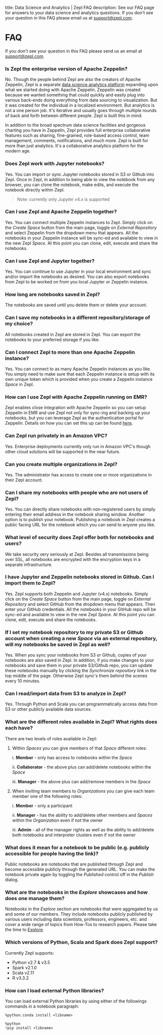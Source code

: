 title: Data Science and Analytics | Zepl FAQ
description: See our FAQ page for answers to your data science and analytics questions. If you don't see your question in this FAQ please email us at support@zepl.com.
# FAQ

If you don't see your question in this FAQ please send us an email at [support@zepl.com](mailto:support@zepl.com).

### Is Zepl the enterprise version of Apache Zeppelin?

No. Though the people behind Zepl are also the creators of Apache Zeppelin, Zepl is a separate <a href="https://www.zepl.com/">data science analytics platform</a> expanding upon what we started doing with Apache Zeppelin.
Zeppelin was created because we wanted something that could quickly and easily plug into various back-ends doing everything from data sourcing to visualization. But it was created for the individual in a localized environment. But analytics is not a one person job. It's iterative and usually goes through multiple rounds of back and forth between different people. Zepl is built this in mind.

In addition to the broad spectrum data science facilities and gorgeous charting you have in Zeppelin, Zepl  provides full enterprise collaborative features such as sharing, fine-grained, role-based access control, team management, comments, notifications, and much more. Zepl is built for more than just analytics. It's a collaborative analytics platform for the modern age.

### Does Zepl work with Jupyter notebooks?

Yes. You can import or sync Jupyter notebooks stored in S3 or Github into Zepl.
Once in Zepl, in addition to being able to view the notebook from any browser, you can clone the notebook, make edits, and execute the notebook directly within Zepl.

>Note: currently only Jupyter v4.x is supported

### Can I use Zepl and Apache Zeppelin together?

Yes. You can connect multiple Zeppelin instances to Zepl. Simply click on the *Create Space* button from the main page, toggle on *External Repository* and select Zeppelin from the dropdown menu that appears. All the notebooks in your Zeppelin instance will be sync-ed and available to view in the new Zepl *Space*. At this point you can clone, edit, execute and share the notebooks.

### Can I use Zepl and Jupyter together?

Yes. You can continue to use Jupyter in your local environment and sync and/or import the notebooks as desired.
You can also export notebooks from Zepl to be worked on from you local Jupyter or Zeppelin instance.

### How long are notebooks saved in Zepl?

The notebooks are saved until you delete them or delete your account.

### Can I save my notebooks in a different repository/storage of my choice?

All notebooks created in Zepl are stored in Zepl. You can export the notebooks to your preferred storage if you like.

### Can I connect Zepl to more than one Apache Zeppelin instance?

Yes. You can connect to as many Apache Zeppelin instances as you like.
You simply need to make sure that each Zeppelin instance is setup with its own unique token which is provided when you create a Zeppelin instance *Space* in Zepl.

### How can I use Zepl with Apache Zeppelin running on EMR?

Zepl enables close integration with Apache Zeppelin so you can setup Zeppelin in EMR and use Zepl not only for sync-ing and backing up your notebooks, but you can leverage Zepl as the authentication portal for Zeppelin.
Details on how you can set this up can be found [here](https://www.zepl.com/viewer/notebooks/bm90ZTovL21vb24vN2EzZjE3N2ZmN2RhNDM1OTkzOGFlYTNhNjlkMmNhNzMvbm90ZS5qc29u).

### Can Zepl run privately in an Amazon VPC?

Yes. Enterprise deployments currently only run in Amazon VPC's though other cloud solutions will be supported in the near future.

### Can you create multiple organizations in Zepl?

Yes. The administrator has access to create one or more organizations in their Zepl account.

### Can I share my notebooks with people who are not users of Zepl?

Yes. You can directly share notebooks with non-registered users by simply entering their email address in the notebook sharing window. Another option is to publish your notebook. Publishing a notebook in Zepl creates a public facing URL for the notebook which you can send to anyone you like.

### What level of security does Zepl offer both for notebooks and users?

We take security very seriously at Zepl. Besides all transmissions being over SSL, all notebooks are encrypted with the encryption keys in a separate infrastructure.

### I have Jupyter and Zeppelin notebooks stored in Github. Can I import them to Zepl?

Yes. Zepl supports both Zeppelin and Jupyter (v4.x) notebooks. Simply click on the *Create Space* button from the main page, toggle on *External Repository* and select GitHub from the dropdown menu that appears. Then enter your GitHub credentials. All the notebooks in your GitHub repo will be sync-ed and available to view in the new Zepl *Space*. At this point you can clone, edit, execute and share the notebooks.

### If I set my notebook repository to my private S3 or Github account when creating a new *Space* via an external repository, will my notebooks be saved in Zepl as well?

Yes. When you sync your notebooks from S3 or Github, copies of your notebooks are also saved in Zepl. In addition, if you make changes to your notebooks and save them in your private S3/Github repo, you can update these notebooks manually by clicking the *Synchronize repository* link in the top middle of the page. Otherwise Zepl sync's them behind the scenes every 10 minutes.

### Can I read/import data from S3 to analyze in Zepl?

Yes. Through Python and Scala you can programmatically access data from S3 or other publicly available data sources.

### What are the different roles available in Zepl? What rights does each have?

There are two levels of roles available in Zepl:

1. Within *Spaces* you can give members of that *Space* different roles:

    i. **Member** - only has access to notebooks within the *Space*

    ii. **Collaborator** - the above plus can add/delete notebooks within the *Space*

    iii. **Manager** - the above plus can add/remove members in the *Space*

2. When inviting team members to *Organizations* you can give each team member one of the following roles:

    i. **Member** - only a participant

    ii. **Manager** - has the ability to add/delete other members and *Spaces* within the *Organization* even if not the owner

    iii. **Admin** - all of the manager rights as well as the ability to add/delete both notebooks and interpreter clusters even if not the owner

### What does it mean for a notebook to be public (e.g. publicly accessible for people having the link)?

Public notebooks are notebooks that are published through Zepl and become accessible publicly through the generated URL. You can make the notebook private again by toggling the *Published* control off in the *Publish* dialog.

### What are the notebooks in the *Explore* showcases and how does one manage them?

Notebooks in the *Explore* section are notebooks that were aggregated by us and some of our members. They include notebooks publicly published by various users including data scientists, professors, engineers, etc. and cover a wide range of topics from How-Tos to research papers. Please take the time to [Explore](https://www.zepl.com/explore).

### Which versions of Python, Scala and Spark does Zepl support?

Currently Zepl supports:

- Python v2.7 & v3.5
- Spark v2.1.0
- Scala v2.11
- R v3.3.2

### How can I load external Python libraries?

You can load external Python libraries by using either of the followings commands in a notebook paragraph:

```
%python.conda install <libname>
```

```
%python
!pip install <libname>
```
